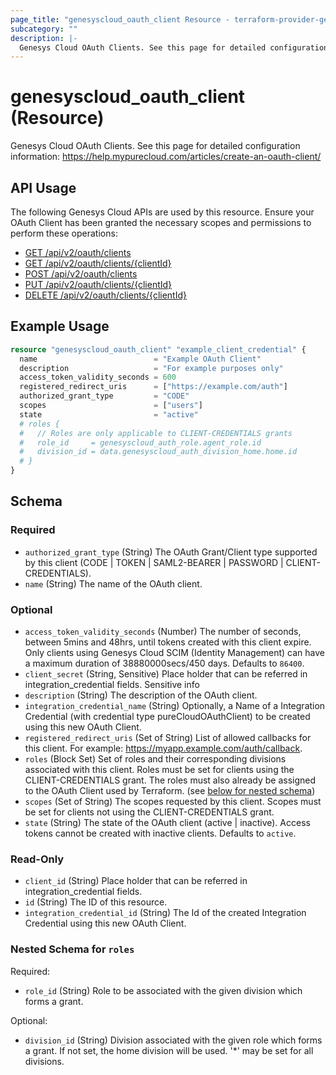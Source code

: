 ```yaml
---
page_title: "genesyscloud_oauth_client Resource - terraform-provider-genesyscloud"
subcategory: ""
description: |-
  Genesys Cloud OAuth Clients. See this page for detailed configuration information: https://help.mypurecloud.com/articles/create-an-oauth-client/
---
```

# genesyscloud_oauth_client (Resource)

Genesys Cloud OAuth Clients. See this page for detailed configuration information: https://help.mypurecloud.com/articles/create-an-oauth-client/

## API Usage
The following Genesys Cloud APIs are used by this resource. Ensure your OAuth Client has been granted the necessary scopes and permissions to perform these operations:

* [GET /api/v2/oauth/clients](https://developer.genesys.cloud/api/rest/v2/oauth/#get-api-v2-oauth-clients)
* [GET /api/v2/oauth/clients/{clientId}](https://developer.genesys.cloud/api/rest/v2/oauth/#get-api-v2-oauth-clients--clientId-)
* [POST /api/v2/oauth/clients](https://developer.genesys.cloud/api/rest/v2/oauth/#post-api-v2-oauth-clients)
* [PUT /api/v2/oauth/clients/{clientId}](https://developer.genesys.cloud/api/rest/v2/oauth/#put-api-v2-oauth-clients--clientId-)
* [DELETE /api/v2/oauth/clients/{clientId}](https://developer.genesys.cloud/api/rest/v2/oauth/#delete-api-v2-oauth-clients--clientId-)

## Example Usage

```terraform
resource "genesyscloud_oauth_client" "example_client_credential" {
  name                          = "Example OAuth Client"
  description                   = "For example purposes only"
  access_token_validity_seconds = 600
  registered_redirect_uris      = ["https://example.com/auth"]
  authorized_grant_type         = "CODE"
  scopes                        = ["users"]
  state                         = "active"
  # roles {
  #   // Roles are only applicable to CLIENT-CREDENTIALS grants
  #   role_id     = genesyscloud_auth_role.agent_role.id
  #   division_id = data.genesyscloud_auth_division_home.home.id
  # }
}
```

<!-- schema generated by tfplugindocs -->
## Schema

### Required

- `authorized_grant_type` (String) The OAuth Grant/Client type supported by this client (CODE | TOKEN | SAML2-BEARER | PASSWORD | CLIENT-CREDENTIALS).
- `name` (String) The name of the OAuth client.

### Optional

- `access_token_validity_seconds` (Number) The number of seconds, between 5mins and 48hrs, until tokens created with this client expire. Only clients using Genesys Cloud SCIM (Identity Management) can have a maximum duration of 38880000secs/450 days. Defaults to `86400`.
- `client_secret` (String, Sensitive) Place holder that can be referred in integration_credential fields. Sensitive info
- `description` (String) The description of the OAuth client.
- `integration_credential_name` (String) Optionally, a Name of a Integration Credential (with credential type pureCloudOAuthClient) to be created using this new OAuth Client.
- `registered_redirect_uris` (Set of String) List of allowed callbacks for this client. For example: https://myapp.example.com/auth/callback.
- `roles` (Block Set) Set of roles and their corresponding divisions associated with this client. Roles must be set for clients using the CLIENT-CREDENTIALS grant. The roles must also already be assigned to the OAuth Client used by Terraform. (see [below for nested schema](#nestedblock--roles))
- `scopes` (Set of String) The scopes requested by this client. Scopes must be set for clients not using the CLIENT-CREDENTIALS grant.
- `state` (String) The state of the OAuth client (active | inactive). Access tokens cannot be created with inactive clients. Defaults to `active`.

### Read-Only

- `client_id` (String) Place holder that can be referred in integration_credential fields.
- `id` (String) The ID of this resource.
- `integration_credential_id` (String) The Id of the created Integration Credential using this new OAuth Client.

<a id="nestedblock--roles"></a>
### Nested Schema for `roles`

Required:

- `role_id` (String) Role to be associated with the given division which forms a grant.

Optional:

- `division_id` (String) Division associated with the given role which forms a grant. If not set, the home division will be used. '*' may be set for all divisions.

